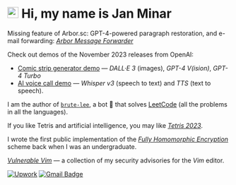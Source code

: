# <img src="https://media.giphy.com/media/hvRJCLFzcasrR4ia7z/giphy.gif" width="25px"> Hi, my name is Jan Minar

Missing feature of Arbor.sc: GPT-4-powered paragraph restoration, and e-mail forwarding: [*Arbor Message Forwarder*](https://github.com/rdancer/arbor-message-forwarder)

<!--
My latest demo is [Blockchain Voting](https://github.com/rdancer/blockchain-voting-demo) &mdash; *Solidity*, *Ethereum*, *Truffle*, *Remix*

-->

Check out demos of the November 2023 releases from OpenAI:  
* [Comic strip generator demo](https://github.com/rdancer/comix-generator-demo) &mdash; *DALL·E 3* (images), *GPT-4 V(ision)*, *GPT-4 Turbo*
* [AI voice call demo](https://github.com/rdancer/ai-voice-call-demo) &mdash; *Whisper v3* (speech to text) and *TTS* (text to speech).

I am the author of [`brute-lee`](https://github.com/rdancer/brute-lee), a bot 🤖 that solves [LeetCode](https://leetcode.com/problemset/all/) (all the problems in all the languages).

If you like Tetris and artificial intelligence, you may like [*Tetris 2023*](https://github.com/rdancer/tetris-2023).

I wrote the first public implementation of the [*Fully Homomorphic Encryption*](https://github.com/rdancer/fhe) scheme back when I was an undergraduate.

[*Vulnerable Vim*](https://github.com/rdancer/vulnerablevim) &mdash; a collection of my security advisories for the *Vim* editor.

<!--

Sorry, but LinkedIn is a shitty, scummy platform, which I don't want to have anything to do with

[![Linkedin Badge](https://img.shields.io/badge/-rdancer-blue?style=flat-square&logo=Linkedin&logoColor=white&link=https://www.linkedin.com/in/rdancer/)](https://www.linkedin.com/in/rdancer/)

-->

[![Upwork](https://img.shields.io/badge/Get%20a%20Professional%20Quote-6FDA44?logo=upwork&logoColor=fff)](https://upwork.com/freelancers/rdancer)
[![Gmail Badge](https://img.shields.io/badge/-rdancer@rdancer.org-c14438?style=flat-square&logo=Gmail&logoColor=white&link=mailto:rdancer@rdancer.org)](mailto:rdancer@rdancer.org?subject=I+like+your+github)
